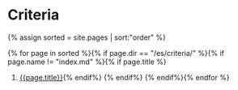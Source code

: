 # Criteria

{% assign sorted = site.pages | sort:"order" %}

{% for page in sorted %}{% if page.dir == "/es/criteria/" %}{% if page.name != "index.md" %}{% if page.title %}
1. [{{page.title}}]({{site.baseurl}}{{page.url}}){% endif%}    {% endif%}  {% endif%}{% endfor %}
